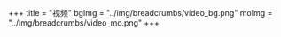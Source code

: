 +++
title = "视频"
bgImg = "../img/breadcrumbs/video_bg.png"
moImg = "../img/breadcrumbs/video_mo.png"
+++